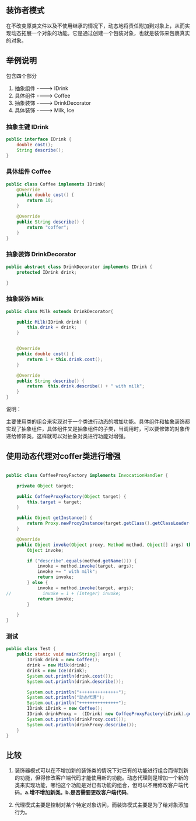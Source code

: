 ## 装饰者模式

在不改变原类文件以及不使用继承的情况下，动态地将责任附加到对象上，从而实现动态拓展一个对象的功能。它是通过创建一个包装对象，也就是装饰来包裹真实的对象。

## 举例说明

包含四个部分
1. 抽象组件 ----> IDrink
2. 具体组件 ----> Coffee 
3. 抽象装饰 ----> DrinkDecorator
4. 具体装饰 ----> Milk, Ice


### 抽象主键 IDrink

```java
public interface IDrink {
    double cost();
    String describe();
}
```

### 具体组件 Coffee

```java
public class Coffee implements IDrink{
    @Override
    public double cost() {
        return 10;
    }

    @Override
    public String describe() {
        return "coffer";
    }
}
```

### 抽象装饰 DrinkDecorator

```java
public abstract class DrinkDecorator implements IDrink {
    protected IDrink drink;

}
```

### 抽象装饰 Milk

```java
public class Milk extends DrinkDecorator{

    public Milk(IDrink drink) {
        this.drink = drink;
    }


    @Override
    public double cost() {
        return 1 + this.drink.cost();
    }

    @Override
    public String describe() {
        return  this.drink.describe() + " with milk";
    }
}
```

说明：

主要使用类的组合来实现对于一个类进行动态的增加功能。具体组件和抽象装饰都实现了抽象组件，具体组件又是抽象组件的子类，当调用时，可以要修饰的对象传递给修饰类，这样就可以对抽象对类进行功能对增强。


## 使用动态代理对coffer类进行增强

```java

public class CoffeeProxyFactory implements InvocationHandler {

    private Object target;

    public CoffeeProxyFactory(Object target) {
        this.target = target;
    }

    public Object getInstance() {
        return Proxy.newProxyInstance(target.getClass().getClassLoader(), target.getClass().getInterfaces(), this);
    }

    @Override
    public Object invoke(Object proxy, Method method, Object[] args) throws Throwable {
        Object invoke;

        if ("describe".equals(method.getName())) {
            invoke = method.invoke(target, args);
            invoke += " with milk";
            return invoke;
        } else {
            invoke = method.invoke(target, args);
//            invoke = 1 + (Integer) invoke;
            return invoke;
        }

    }
}

```

### 测试
```java
public class Test {
    public static void main(String[] args) {
        IDrink drink = new Coffee();
        drink = new Milk(drink);
        drink = new Ice(drink);
        System.out.println(drink.cost());
        System.out.println(drink.describe());

        System.out.println("+++++++++++++++");
        System.out.println("动态代理");
        System.out.println("+++++++++++++++");
        IDrink iDrink = new Coffee();
        IDrink drinkProxy =  (IDrink) new CoffeeProxyFactory(iDrink).getInstance();
        System.out.println(drinkProxy.cost());
        System.out.println(drinkProxy.describe());
    }
}
```


## 比较

1. 装饰器模式可以在不增加新的装饰类的情况下对已有的功能进行组合而得到新的功能，但得修改客户端代码才能使用新的功能。动态代理则是增加一个新的类来实现功能，哪怕这个功能是对已有功能的组合，但可以不用修改客户端代码。**a.增不增加新类。b.是否需要更改客户端代码**。

2. 代理模式主要是控制对某个特定对象访问，而装饰模式主要是为了给对象添加行为。




